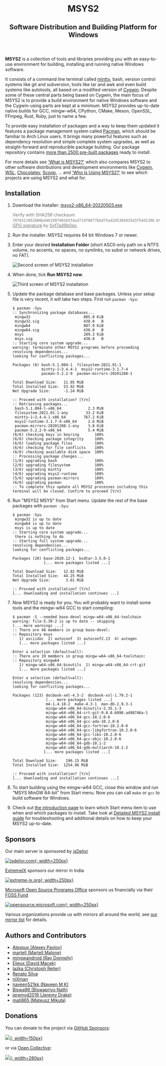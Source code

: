 <header>
<h1>MSYS2</h1>
<h2>Software Distribution and Building Platform for Windows</h2>
</header>

**MSYS2** is a collection of tools and libraries providing you with an
easy-to-use environment for building, installing and running native Windows
software.

It consists of a command line terminal called
[mintty](https://mintty.github.io/), bash, version control systems like git and
subversion, tools like tar and awk and even build systems like autotools, all
based on a modified version of [Cygwin](https://cygwin.com). Despite some of
these central parts being based on Cygwin, the main focus of MSYS2 is to provide
a build environment for native Windows software and the Cygwin-using parts are
kept at a minimum. MSYS2 provides up-to-date native builds for GCC, mingw-w64,
CPython, CMake, Meson, OpenSSL, FFmpeg, Rust, Ruby, just to name a few.

To provide easy installation of packages and a way to keep them updated it
features a package management system called
[Pacman](https://wiki.archlinux.org/index.php/pacman), which should be familiar
to Arch Linux users. It brings many powerful features such as dependency
resolution and simple complete system upgrades, as well as straight-forward and
reproducible package building. Our package repository contains [more than 2500
pre-built packages](https://packages.msys2.org/base) ready to install.

For more details see ['What is MSYS2?'](docs/what-is-msys2.md) which also
compares MSYS2 to other software distributions and development environments like
[Cygwin](https://cygwin.com),
[WSL](https://en.wikipedia.org/wiki/Windows_Subsystem_for_Linux),
[Chocolatey](https://chocolatey.org/), [Scoop](https://scoop.sh/), ... and ['Who
Is Using MSYS2?'](docs/who-is-using-msys2.md) to see which projects are using
MSYS2 and what for.


## Installation

1. Download the installer: <a href="https://github.com/msys2/msys2-installer/releases/download/2022-05-03/msys2-x86_64-20220503.exe" class="button">msys2-x86_64-20220503.exe</a>

    <span style="opacity: 0.6; word-wrap: break-word;">Verify with SHA256 checksum `7076511052806bd48199790265fdad719f0877bbd75ad2d5305835d3f54d138b`
    or [GPG signature](https://github.com/msys2/msys2-installer/releases/download/2022-05-03/msys2-x86_64-20220503.exe.sig)
    by [0xf7a49b0ec](http://keyserver.ubuntu.com/pks/lookup?search=0x0ebf782c5d53f7e5fb02a66746bd761f7a49b0ec&fingerprint=on&op=vindex).</span>

2. Run the installer. MSYS2 requires 64 bit Windows 7 or newer.

3. Enter your desired **Installation Folder** (short ASCII-only path on a NTFS volume, no accents, no spaces, no symlinks, no subst or network drives, no FAT).

    ![Second screen of MSYS2 installation](images/install-2-path.png)

4. When done, tick **Run MSYS2 now**.

    ![Third screen of MSYS2 installation](images/install-3-finish.png)

5. Update the package database and base packages.  Unless your setup file is very recent, it will take two steps.  First run `pacman -Syu`:

    ```
    $ pacman -Syu
    :: Synchronizing package databases...
     mingw32                        805.0 KiB
     mingw32.sig                    438.0   B
     mingw64                        807.9 KiB
     mingw64.sig                    438.0   B
     msys                           289.3 KiB
     msys.sig                       438.0   B
    :: Starting core system upgrade...
    warning: terminate other MSYS2 programs before proceeding
    resolving dependencies...
    looking for conflicting packages...
    
    Packages (6) bash-5.1.004-1  filesystem-2021.01-1
                 mintty-1~3.4.4-1  msys2-runtime-3.1.7-4
                 pacman-5.2.2-9  pacman-mirrors-20201208-1
    
    Total Download Size:   11.05 MiB
    Total Installed Size:  53.92 MiB
    Net Upgrade Size:      -1.24 MiB
    
    :: Proceed with installation? [Y/n]
    :: Retrieving packages...
     bash-5.1.004-1-x86_64            2.3 MiB
     filesystem-2021.01-1-any        33.2 KiB
     mintty-1~3.4.4-1-x86_64        767.2 KiB
     msys2-runtime-3.1.7-4-x86_64     2.6 MiB
     pacman-mirrors-20201208-1-any    3.8 KiB
     pacman-5.2.2-9-x86_64            5.4 MiB
    (6/6) checking keys in keyring       100%
    (6/6) checking package integrity     100%
    (6/6) loading package files          100%
    (6/6) checking for file conflicts    100%
    (6/6) checking available disk space  100%
    :: Processing package changes...
    (1/6) upgrading bash                 100%
    (2/6) upgrading filesystem           100%
    (3/6) upgrading mintty               100%
    (4/6) upgrading msys2-runtime        100%
    (5/6) upgrading pacman-mirrors       100%
    (6/6) upgrading pacman               100%
    :: To complete this update all MSYS2 processes including this terminal will be closed. Confirm to proceed [Y/n]
    ```

6. Run "MSYS2 MSYS" from Start menu.  Update the rest of the base packages with `pacman -Syu`:

    ```
    $ pacman -Syu
     mingw32 is up to date
     mingw64 is up to date
     msys is up to date
    :: Starting core system upgrade...
     there is nothing to do
    :: Starting full system upgrade...
    resolving dependencies...
    looking for conflicting packages...
    
    Packages (20) base-2020.12-1  bsdtar-3.5.0-1
                  [... more packages listed ...]
    
    Total Download Size:   12.82 MiB
    Total Installed Size:  44.25 MiB
    Net Upgrade Size:       3.01 MiB
    
    :: Proceed with installation? [Y/n]
    [... downloading and installation continues ...]
    ```

7. Now MSYS2 is ready for you.  You will probably want to install some tools and the mingw-w64 GCC to start compiling:

    ````
    $ pacman -S --needed base-devel mingw-w64-x86_64-toolchain
    warning: file-5.39-2 is up to date -- skipping
    [... more warnings ...]
    :: There are 48 members in group base-devel:
    :: Repository msys
       1) asciidoc  2) autoconf  3) autoconf2.13  4) autogen
       [... more packages listed ...]
    
    Enter a selection (default=all):
    :: There are 19 members in group mingw-w64-x86_64-toolchain:
    :: Repository mingw64
       1) mingw-w64-x86_64-binutils  2) mingw-w64-x86_64-crt-git
       [... more packages listed ...]
    
    Enter a selection (default=all):
    resolving dependencies...
    looking for conflicting packages...
    
    Packages (123) docbook-xml-4.5-2  docbook-xsl-1.79.2-1
                   [... more packages listed ...]
                   m4-1.4.18-2  make-4.3-1  man-db-2.9.3-1
                   mingw-w64-x86_64-binutils-2.35.1-3
                   mingw-w64-x86_64-crt-git-9.0.0.6090.ad98746a-1
                   mingw-w64-x86_64-gcc-10.2.0-6
                   mingw-w64-x86_64-gcc-ada-10.2.0-6
                   mingw-w64-x86_64-gcc-fortran-10.2.0-6
                   mingw-w64-x86_64-gcc-libgfortran-10.2.0-6
                   mingw-w64-x86_64-gcc-libs-10.2.0-6
                   mingw-w64-x86_64-gcc-objc-10.2.0-6
                   mingw-w64-x86_64-gdb-10.1-2
                   mingw-w64-x86_64-gdb-multiarch-10.1-2
                  [... more packages listed ...]
    
    Total Download Size:    196.15 MiB
    Total Installed Size:  1254.96 MiB
    
    :: Proceed with installation? [Y/n]
    [... downloading and installation continues ...]
    ````

8. To start building using the mingw-w64 GCC, close this window and run "MSYS MinGW 64-bit" from Start menu.  Now you can call `make` or `gcc` to build software for Windows.

9. Check out [the introduction page](wiki/MSYS2-introduction/) to learn which
   Start menu item to use when and which packages to install.  Take look at
   [Detailed MSYS2 install guide](wiki/MSYS2-installation/) for troubleshooting
   and additional details on how to keep your MSYS2 up-to-date.


## Sponsors

Our main server is sponsored by [jsDelivr](https://www.jsdelivr.com)

[![jsdelivr.com](sponsors/jsdelivr.svg){: width=250px}](https://www.jsdelivr.com)

[ExtremeIX](https://extreme-ix.org/) sponsors our mirror in India

[![extreme-ix.org](sponsors/extreme-ix.png){: width=250px}](https://extreme-ix.org/)

[Microsoft Open Source Programs Office](https://opensource.microsoft.com/) sponsors us financially via their [FOSS Fund](https://github.com/microsoft/foss-fund#2022)

[![opensource.microsoft.com](sponsors/microsoft.svg){: width=250px}](https://opensource.microsoft.com/)

Various organizations provide us with mirrors all around the world, see [our mirror list](dev/mirrors.md) for details.

##  Authors and Contributors

* [Alexpux (Alexey Pavlov)](https://github.com/Alexpux)
* [martell (Martell Malone)](https://github.com/martell)
* [mingwandroid (Ray Donnelly)](https://github.com/mingwandroid)
* [Elieux (David Macek)](https://github.com/elieux)
* [lazka (Christoph Reiter)](https://github.com/lazka)
* [Renato Silva](https://github.com/renatosilva)
* [niXman](https://github.com/niXman)
* [naveen521kk (Naveen M K)](https://github.com/naveen521kk)
* [Biswa96 (Biswapriyo Nath)](https://github.com/Biswa96)
* [jeremyd2019 (Jeremy Drake)](https://github.com/jeremyd2019)
* [mati865 (Mateusz Mikuła)](https://github.com/mati865)

## Donations

You can donate to the project via [GitHub Sponsors](https://github.com/sponsors/msys2):

[![](./donate/github.png){: width=150px}](https://github.com/sponsors/msys2)

or via [Open Collective](https://opencollective.com/msys2):

[![](./donate/opencollective.png){: width=280px}](https://opencollective.com/msys2)
